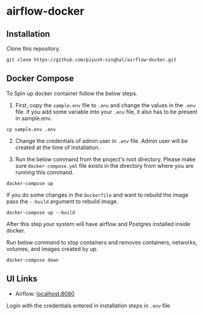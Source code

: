 # airflow-docker

## Installation
Clone this repository.
```
git clone https://github.com/piyush-singhal/airflow-docker.git
```

## Docker Compose
To Spin up docker container follow the below steps. 

1. First, copy the `sample.env` file to `.env` and change the values in the `.env` file. if you add some variable into your `.env` file, it also has to be present in sample.env. 
```
cp sample.env .env
```
2. Change the credentials of admin user in `.env` file. Admin user will be created at the time of installation.

3. Run the below command from the project's root directory. Please make sure `docker-compose.yml` file exists in the directory from where you are running this command.
```
docker-compose up
```
If you do some changes in the `Dockerfile` and want to rebuild the image pass the `--build` argument to rebuild image.

```
docker-compose up --build
```

After this step your system will have airflow and Postgres installed inside docker. 

Run below command to stop containers and removes containers, networks, volumes, and images created by up.
```
docker-compose down
```

## UI Links
- Airflow: [localhost:8080](http://localhost:8080/)

Login with the credentials entered in installation steps in `.env` file
